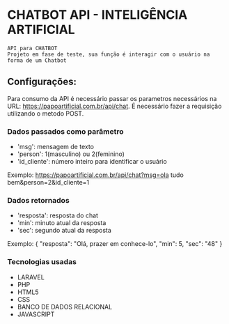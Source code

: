 # CHATBOT API - INTELIGÊNCIA ARTIFICIAL

    API para CHATBOT
    Projeto em fase de teste, sua função é interagir com o usuário na forma de um Chatbot

###


## Configurações: 

Para consumo da API é necessário passar os parametros necessários na URL: https://papoartificial.com.br/api/chat. É necessário fazer a requisição utilizando o metodo POST.

### Dados passados como parâmetro

* 'msg': mensagem de texto
* 'person': 1(masculino) ou 2(feminino)
* 'id_cliente': número inteiro para identificar o usuário

Exemplo: https://papoartificial.com.br/api/chat?msg=ola tudo bem&person=2&id_cliente=1

### Dados retornados

* 'resposta': resposta do chat
* 'min': minuto atual da resposta
* 'sec': segundo atual da resposta

Exemplo:
{
    "resposta": "Olá, prazer em conhece-lo",
    "min": 5,
    "sec": "48"
}



### Tecnologias usadas
* LARAVEL
* PHP
* HTML5
* CSS
* BANCO DE DADOS RELACIONAL
* JAVASCRIPT
